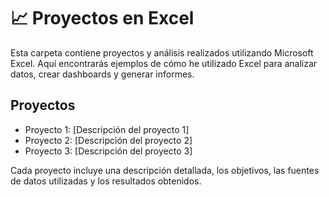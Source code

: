 # 📈 Proyectos en Excel

Esta carpeta contiene proyectos y análisis realizados utilizando Microsoft Excel. Aquí encontrarás ejemplos de cómo he utilizado Excel para analizar datos, crear dashboards y generar informes.

## Proyectos
- Proyecto 1: [Descripción del proyecto 1]
- Proyecto 2: [Descripción del proyecto 2]
- Proyecto 3: [Descripción del proyecto 3]

Cada proyecto incluye una descripción detallada, los objetivos, las fuentes de datos utilizadas y los resultados obtenidos.